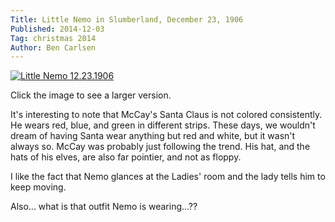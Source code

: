 ```yaml
---
Title: Little Nemo in Slumberland, December 23, 1906
Published: 2014-12-03
Tag: christmas 2014
Author: Ben Carlsen
---
```

[![Little Nemo 12.23.1906](http://blog.arkholt.com/media/decstrips/03-little-nemo-19061223-l.jpeg)](http://blog.arkholt.com/media/decstrips/03-little-nemo-19061223-l.jpeg)

Click the image to see a larger version.

It's interesting to note that McCay's Santa Claus is not colored consistently. He wears red, blue, and green in different strips. These days, we wouldn't dream of having Santa wear anything but red and white, but it wasn't always so. McCay was probably just following the trend. His hat, and the hats of his elves, are also far pointier, and not as floppy.

I like the fact that Nemo glances at the Ladies' room and the lady tells him to keep moving.

Also... what is that outfit Nemo is wearing...??
